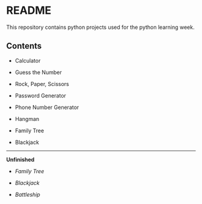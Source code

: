 # README
This repository contains python projects used for the python learning week.

## Contents

+ Calculator

+ Guess the Number

+ Rock, Paper, Scissors

+ Password Generator

+ Phone Number Generator

+ Hangman

+ Family Tree

+ Blackjack

---
**Unfinished**

+ *Family Tree*

+ *Blackjack*

+ *Battleship*
